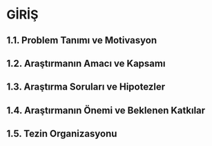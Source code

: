 # GİRİŞ

<!-- Bu bölüm giriş için ayrılmıştır -->
<!-- Önerilen uzunluk: 4 sayfa (~10.800 karakter) -->

## 1.1. Problem Tanımı ve Motivasyon

## 1.2. Araştırmanın Amacı ve Kapsamı

## 1.3. Araştırma Soruları ve Hipotezler

## 1.4. Araştırmanın Önemi ve Beklenen Katkılar

## 1.5. Tezin Organizasyonu
